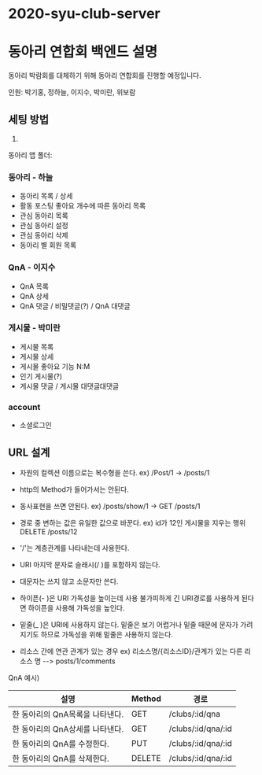 # 2020-syu-club-server

# 동아리 연합회 백엔드 설명

동아리 박람회를 대체하기 위해 동아리 연합회를 진행할 예정입니다. 

인원: 박기홍, 정하늘, 이지수, 박미란, 위보람

## 세팅 방법

1. 

동아리 앱 폴더:

### 동아리 - 하늘

- 동아리 목록 / 상세
- 활동 포스팅 좋아요 개수에 따른 동아리 목록
- 관심 동아리 목록
- 관심 동아리 설정
- 관심 동아리 삭제
- 동아리 별 회원 목록

### QnA - 이지수

- QnA 목록
- QnA 상세
- QnA 댓글 / 비밀댓글(?) / QnA 대댓글

### 게시물 - 박미란

- 게시물 목록 
- 게시물 상세
- 게시물 좋아요 기능 N:M
- 인기 게시물(?)
- 게시물 댓글 / 게시물 대댓글대댓글

### account

- 소셜로그인


## URL 설계

+ 자원의 컬렉션 이름으로는 복수형을 쓴다.
ex) /Post/1 -> /posts/1
+ http의 Method가 들어가서는 안된다.
+ 동사표현을 쓰면 안된다.
ex) /posts/show/1 -> GET /posts/1 
+ 경로 중 변하는 값은 유일한 값으로 바꾼다.
ex) id가 12인 게시물을 지우는 행위 DELETE /posts/12

+ '/'는 계층관계를 나타내는데 사용한다.
+ URI 마지막 문자로 슬래시(/ )를 포함하지 않는다.
+ 대문자는 쓰지 않고 소문자만 쓴다.   
+ 하이픈(- )은 URI 가독성을 높이는데 사용
불가피하게 긴 URI경로를 사용하게 된다면 하이픈을 사용해 가독성을 높인다.
+ 밑줄(_ )은 URI에 사용하지 않는다.
밑줄은 보기 어렵거나 밑줄 때문에 문자가 가려지기도 하므로 가독성을 위해 밑줄은 사용하지 않는다.
+ 리소스 간에 연관 관계가 있는 경우
ex) 리소스명/{리소스ID}/관계가 있는 다른 리소스 명
--> posts/1/comments

QnA 예시)

|설명|Method|경로|
|----|-------|----|
|한 동아리의 QnA목록을 나타낸다.|GET|/clubs/:id/qna|
|한 동아리의 QnA상세를 나타낸다.|GET|/clubs/:id/qna/:id|
|한 동아리의 QnA를 수정한다.|PUT|/clubs/:id/qna/:id|
|한 동아리의 QnA를 삭제한다.|DELETE|/clubs/:id/qna/:id|
